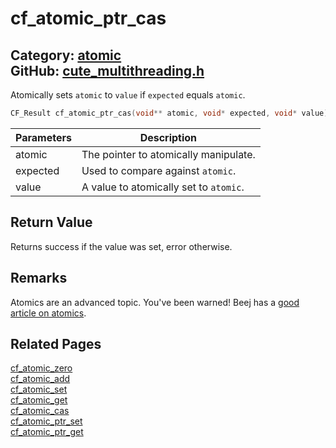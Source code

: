 # cf_atomic_ptr_cas

Category: [atomic](https://github.com/RandyGaul/cute_framework/blob/master/docs/api_reference?id=atomic)  
GitHub: [cute_multithreading.h](https://github.com/RandyGaul/cute_framework/blob/master/include/cute_multithreading.h)  
---

Atomically sets `atomic` to `value` if `expected` equals `atomic`.

```cpp
CF_Result cf_atomic_ptr_cas(void** atomic, void* expected, void* value);
```

Parameters | Description
--- | ---
atomic | The pointer to atomically manipulate.
expected | Used to compare against `atomic`.
value | A value to atomically set to `atomic`.

## Return Value

Returns success if the value was set, error otherwise.

## Remarks

Atomics are an advanced topic. You've been warned! Beej has a [good article on atomics](https://beej.us/guide/bgc/html/split/chapter-atomics.html).

## Related Pages

[cf_atomic_zero](https://github.com/RandyGaul/cute_framework/blob/master/docs/atomic/cf_atomic_zero.md)  
[cf_atomic_add](https://github.com/RandyGaul/cute_framework/blob/master/docs/atomic/cf_atomic_add.md)  
[cf_atomic_set](https://github.com/RandyGaul/cute_framework/blob/master/docs/atomic/cf_atomic_set.md)  
[cf_atomic_get](https://github.com/RandyGaul/cute_framework/blob/master/docs/atomic/cf_atomic_get.md)  
[cf_atomic_cas](https://github.com/RandyGaul/cute_framework/blob/master/docs/atomic/cf_atomic_cas.md)  
[cf_atomic_ptr_set](https://github.com/RandyGaul/cute_framework/blob/master/docs/atomic/cf_atomic_ptr_set.md)  
[cf_atomic_ptr_get](https://github.com/RandyGaul/cute_framework/blob/master/docs/atomic/cf_atomic_ptr_get.md)  
